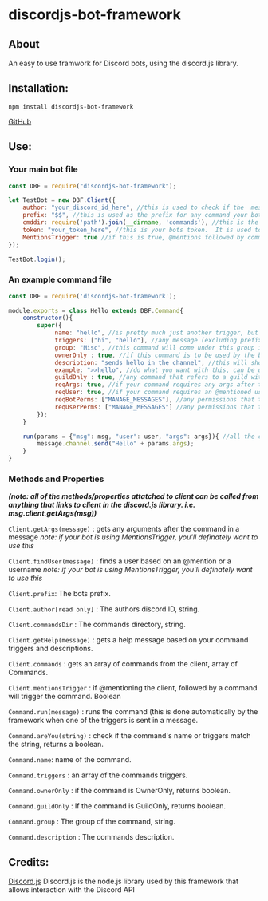 # discordjs-bot-framework

## About
An easy to use framwork for Discord bots, using the discord.js library.

## Installation:
`npm install discordjs-bot-framework`

[GitHub](https://github.com/zebebles/discordjs-bot-framework)

## Use:

### Your main bot file
```javascript
const DBF = require("discordjs-bot-framework");

let TestBot = new DBF.Client({
	author: "your_discord_id_here", //this is used to check if the 	message was sent by the bot creator for ownerOnly commands
	prefix: "$$", //this is used as the prefix for any command your bot will respond to.  The bot will also respont to @mentions followed by command triggers.
	cmddir: require('path').join(__dirname, 'commands'), //this is the directory of your command folder.
	token: "your_token_here", //this is your bots token.  It is used to log in as the client, and hence, should not be shared.
	MentionsTrigger: true //if this is true, @mentions followed by commands will trigger said command.
});

TestBot.login();

```

### An example command file
```javascript
const DBF = require('discordjs-bot-framework');

module.exports = class Hello extends DBF.Command{
    constructor(){
        super({
             name: "hello", //is pretty much just another trigger, but can be used filter commands.
             triggers: ["hi", "hello"], //any message (excluding prefix) that will trigger this command.
             group: "Misc", //this command will come under this group in the automatic help message.
             ownerOnly : true, //if this command is to be used by the bot creator only.
             description: "sends hello in the channel", //this will show in the help message
             example: ">>hello", //do what you want with this, can be used in your help message.
             guildOnly : true, //any command that refers to a guild with the discord.js library will crash if it triggered in a dm channel.  This prevents that
	         reqArgs: true, //if your command requires any args after the command, this will add them as msg parameters
	         reqUser: true, //if your command requires an @mentioned user, this will find them add them as msg parameters
             reqBotPerms: ["MANAGE_MESSAGES"], //any permissions that the bot needs to run this command.
             reqUserPerms: ["MANAGE_MESSAGES"] //any permissions that the user should need for the bot to run this command.
        });
    }

    run(params = {"msg": msg, "user": user, "args": args}){ //all the code for your command goes in here.  user and args will be null unless the reqUser and reqArgs fields above are set to true.
        message.channel.send("Hello" + params.args);
    }
}

```

### Methods and Properties

 ***(note: all of the methods/properties attatched to client can be called from anything that links to client in the discord.js library.  i.e. msg.client.getArgs(msg))***

`Client.getArgs(message)` : gets any arguments after the command in a message *note: if your bot is using MentionsTrigger, you'll definately want to use this*

`Client.findUser(message)` : finds a user based on an @mention or a username *note: if your bot is using MentionsTrigger, you'll definately want to use this*

`Client.prefix`: The bots prefix.

`Client.author[read only]` : The authors discord ID, string.

`Client.commandsDir` : The commands directory, string.

`Client.getHelp(message)` : gets a help message based on your command triggers and descriptions.

`Client.commands` : gets an array of commands from the client, array of Commands.

`Client.mentionsTrigger` : if @mentioning the client, followed by a command will trigger the command.  Boolean

`Command.run(message)` : runs the command (this is done automatically by the framework when one of the triggers is sent in a message.

`Command.areYou(string)` : check if the command's name or triggers match the string, returns a boolean.

`Command.name`: name of the command.

`Command.triggers` : an array of the commands triggers.

`Command.ownerOnly` : if the command is OwnerOnly, returns boolean.

`Command.guildOnly` : If the command is GuildOnly, returns boolean.

`Command.group` : The group of the command, string.

`Command.description` : The commands description.

 
## Credits:

[Discord.js](https://discord.js.org/#/) Discord.js is the node.js library used by this framework that allows interaction with the Discord API

